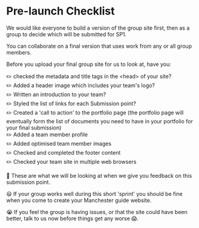 # Pre-launch Checklist

We would like everyone to build a version of the group site first, then as a group to decide which will be submitted for SP1. 

You can collaborate on a final version that uses work from any or all group members.

Before you upload your final group site for us to look at, have you:

✏️ checked the metadata and title tags in the &lt;head&gt; of your site?  
✏️ Added a header image which includes your team's logo?  
✏️ Written an introduction to your team?  
✏️ Styled the list of links for each Submission point?  
✏️ Created a 'call to action' to the portfolio page (the portfolio page will eventually form the list of documents you need to have in your portfolio for your final submission)  
✏️ Added a team member profile  
✏️ Added optimised team member images  
✏️ Checked and completed the footer content  
✏️ Checked your team site in multiple web browsers  

🔦 These are what we will be looking at when we give you feedback on this submission point.

😃 If your group works well during this short 'sprint' you should be fine when you come to create your Manchester guide website. 

😭 If you feel the group is having issues, or that the site could have been better, talk to us now before things get any worse 😱.
